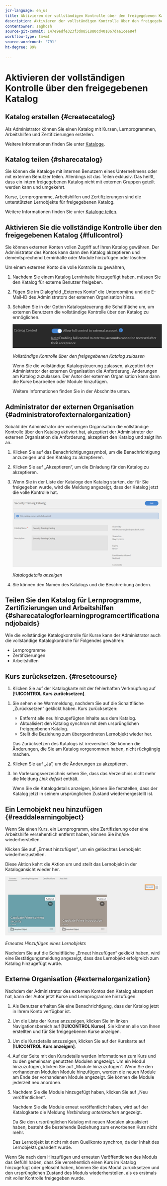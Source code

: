 ```yaml
---
jcr-language: en_us
title: Aktivieren der vollständigen Kontrolle über den freigegebenen Katalog
description: Aktivieren der vollständigen Kontrolle über den freigegebenen Katalog im Adobe-Lernmanager
contentowner: saghosh
source-git-commit: 147e9edfe323f3d0851880cd401067daa1cee84f
workflow-type: tm+mt
source-wordcount: '791'
ht-degree: 89%

---
```




# Aktivieren der vollständigen Kontrolle über den freigegebenen Katalog

## Katalog erstellen {#createcatalog}

Als Administrator können Sie einen Katalog mit Kursen, Lernprogrammen, Arbeitshilfen und Zertifizierungen erstellen.

Weitere Informationen finden Sie unter [Kataloge](/help/migrated/administrators/feature-summary/catalogs.md).

## Katalog teilen {#sharecatalog}

Sie können die Kataloge mit internen Benutzern eines Unternehmens oder mit externen Benutzer teilen. Allerdings ist das Teilen exklusiv. Das heißt, dass ein intern freigegebenen Katalog nicht mit externen Gruppen geteilt werden kann und umgekehrt.

Kurse, Lernprogramme, Arbeitshilfen und Zertifizierungen sind die unterstützten Lernobjekte für freigegebenen Katalog.

Weitere Informationen finden Sie unter [Kataloge teilen](/help/migrated/administrators/feature-summary/catalogs.md).

## Aktivieren Sie die vollständige Kontrolle über den freigegebenen Katalog {#fullcontrol}

Sie können externen Konten vollen Zugriff auf Ihren Katalog gewähren. Der Administrator des Kontos kann dann den Katalog akzeptieren und dementsprechend Lerninhalte oder Module hinzufügen oder löschen.

Um einem externen Konto die volle Kontrolle zu gewähren,

1. Nachdem Sie einem Katalog Lerninhalte hinzugefügt haben, müssen Sie den Katalog für externe Benutzer freigeben.
1. Fügen Sie im Dialogfeld „Externes Konto“ die Unterdomäne und die E-Mail-ID des Administrators der externen Organisation hinzu.
1. Schalten Sie in der Option Katalogsteuerung die Schaltfläche um, um externen Benutzern die vollständige Kontrolle über den Katalog zu ermöglichen.

   ![](assets/catalog-control.png)

   *Vollständige Kontrolle über den freigegebenen Katalog zulassen*

   Wenn Sie die vollständige Katalogsteuerung zulassen, akzeptiert der Administrator der externen Organisation die Anforderung, Änderungen am Katalog zuzulassen. Der Autor der externen Organisation kann dann die Kurse bearbeiten oder Module hinzufügen.

   Weitere Informationen finden Sie in der Abschnitte unten.

## Administrator der externen Organisation {#administratorofexternalorganization}

Sobald der Administrator der vorherigen Organisation die vollständige Kontrolle über den Katalog aktiviert hat, akzeptiert der Administrator der externen Organisation die Anforderung, akzeptiert den Katalog und zeigt ihn an.

1. Klicken Sie auf das Benachrichtigungssymbol, um die Benachrichtigung anzuzeigen und den Katalog zu akzeptieren.

   <!--![](assets/notification-to-acceptcatalog.png)-->

1. Klicken Sie auf „Akzeptieren“, um die Einladung für den Katalog zu akzeptieren.
1. Wenn Sie in der Liste der Kataloge den Katalog starten, der für Sie freigegeben wurde, wird die Meldung angezeigt, dass der Katalog jetzt die volle Kontrolle hat.

   ![](assets/catalog-details.png)

   *Katalogdetails anzeigen*

1. Sie können den Namen des Katalogs und die Beschreibung ändern.

## Teilen Sie den Katalog für Lernprogramme, Zertifizierungen und Arbeitshilfen {#sharecatalogforlearningprogramcertificationandjobaids}

Wie die vollständige Katalogkontrolle für Kurse kann der Administrator auch die vollständige Katalogkontrolle für Folgendes gewähren:

* Lernprogramme
* Zertifizierungen
* Arbeitshilfen

## Kurs zurücksetzen. {#resetcourse}

1. Klicken Sie auf der Katalogkarte mit der fehlerhaften Verknüpfung auf **[!UICONTROL Kurs zurücksetzen]**.

<!-- ![](assets/reset-course.png)-->

1. Sie sehen eine Warnmeldung, nachdem Sie auf die Schaltfläche „Zurücksetzen“ geklickt haben. Kurs zurücksetzen:

   * Entfernt alle neu hinzugefügten Inhalte aus dem Katalog.
   * Aktualisiert den Katalog synchron mit dem ursprünglichen freigegebenen Katalog.
   * Stellt die Beziehung zum übergeordneten Lernobjekt wieder her.

   Das Zurücksetzen des Katalogs ist irreversibel. Sie können die Änderungen, die Sie am Katalog vorgenommen haben, nicht rückgängig machen.

1. Klicken Sie auf „Ja“, um die Änderungen zu akzeptieren.
1. Im Vorlesungsverzeichnis sehen Sie, dass das Verzeichnis nicht mehr die Meldung *Link defekt* enthält.

   Wenn Sie die Katalogdetails anzeigen, können Sie feststellen, dass der Katalog jetzt in seinem ursprünglichen Zustand wiederhergestellt ist.

## Ein Lernobjekt neu hinzufügen {#readdalearningobject}

Wenn Sie einen Kurs, ein Lernprogramm, eine Zertifizierung oder eine Arbeitshilfe versehentlich entfernt haben, können Sie ihn/sie wiederherstellen.

Klicken Sie auf „Erneut hinzufügen“, um ein gelöschtes Lernobjekt wiederherzustellen.

Diese Aktion kehrt die Aktion um und stellt das Lernobjekt in der Katalogansicht wieder her.

![](assets/re-add-button.png)

*Erneutes Hinzufügen eines Lernobjekts*

Nachdem Sie auf die Schaltfläche „Erneut hinzufügen“ geklickt haben, wird eine Bestätigungsmeldung angezeigt, dass das Lernobjekt erfolgreich zum Katalog hinzugefügt wurde.

## Externe Organisation {#externalorganization}

Nachdem der Administrator des externen Kontos den Katalog akzeptiert hat, kann der Autor jetzt Kurse und Lernprogramme hinzufügen.

1. Als Benutzer erhalten Sie eine Benachrichtigung, dass der Katalog jetzt in Ihrem Konto verfügbar ist.
1. Um die Liste der Kurse anzuzeigen, klicken Sie im linken Navigationsbereich auf **[!UICONTROL Kurse]**. Sie können alle von Ihnen erstellten und für Sie freigegebenen Kurse anzeigen.
1. Um die Kursdetails anzuzeigen, klicken Sie auf der Kurskarte auf **[!UICONTROL Kurs anzeigen]**.

   <!--![](assets/view-course.png)-->

1. Auf der Seite mit den Kursdetails werden Informationen zum Kurs und zu den gemeinsam genutzten Modulen angezeigt. Um ein Modul hinzuzufügen, klicken Sie auf „Module hinzuzufügen“. Wenn Sie den vorhandenen Modulen Module hinzufügen, werden die neuen Module am Ende der vorhandenen Module angezeigt. Sie können die Module jederzeit neu anordnen.
1. Nachdem Sie die Module hinzugefügt haben, klicken Sie auf „Neu veröffentlichen“.

   Nachdem Sie die Module erneut veröffentlicht haben, wird auf der Katalogkarte die Meldung *Verbindung unterbrochen* angezeigt.

   Da Sie den ursprünglichen Katalog mit neuen Modulen aktualisiert haben, besteht die bestehende Beziehung zum erworbenen Kurs nicht mehr.

   Das Lernobjekt ist nicht mit dem Quellkonto synchron, da der Inhalt des Lernobjekts geändert wurde.

   <!--![](assets/link-broken.png)-->

Wenn Sie nach dem Hinzufügen und erneuten Veröffentlichen des Moduls das Gefühl haben, dass Sie versehentlich einen Kurs im Katalog hinzugefügt oder gelöscht haben, können Sie das Modul zurücksetzen und den ursprünglichen Zustand des Moduls wiederherstellen, als es erstmals mit voller Kontrolle freigegeben wurde.
